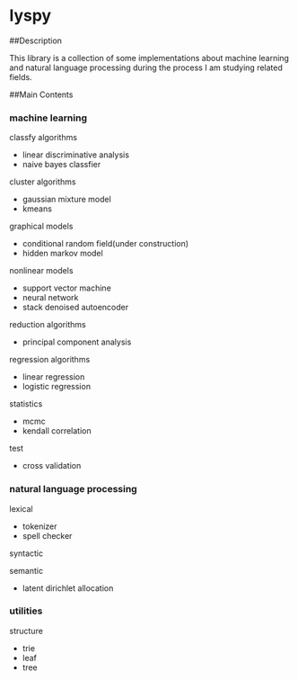 lyspy
======

##Description

This library is a collection of some implementations about machine learning and natural language processing during the process I am studying related fields. 


##Main Contents

### machine learning

classfy algorithms
- linear discriminative analysis
- naive bayes classfier 

cluster algorithms
- gaussian mixture model
- kmeans

graphical models
- conditional random field(under construction)
- hidden markov model

nonlinear models
- support vector machine
- neural network
- stack denoised autoencoder

reduction algorithms
- principal component analysis

regression algorithms
- linear regression
- logistic regression

statistics
- mcmc
- kendall correlation

test
- cross validation

### natural language processing

lexical
- tokenizer
- spell checker

syntactic

semantic
- latent dirichlet allocation


### utilities

structure
- trie
- leaf
- tree









